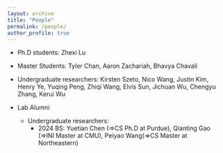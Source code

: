 ```yaml
---
layout: archive
title: "People"
permalink: /people/
author_profile: true
---
```

* Ph.D students: Zhexi Lu
* Master Students: Tyler Chan, Aaron Zachariah, Bhavya Chavali
* Undergraduate researchers: Kirsten Szeto, Nico Wang, Justin Kim, Henry Ye, Yuqing Peng, Zhiqi Wang, Elvis Sun, Jichuan Wu, Chengyu Zhang, Kerui Wu

* Lab Alumni
    - Undergraduate researchers:
        - 2024 BS: Yuetian Chen (=>CS Ph.D at Purdue), Qianting Gao (=>INI Master at CMU), Peiyao Wang(=>CS Master at Northeastern)
